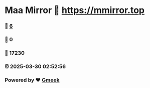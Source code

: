 # Maa Mirror :link: https://mmirror.top 
### :page_facing_up: [6](https://mmirror.top/tag.html) 
### :speech_balloon: 0 
### :hibiscus: 17230 
### :alarm_clock: 2025-03-30 02:52:56 
### Powered by :heart: [Gmeek](https://github.com/Meekdai/Gmeek)
